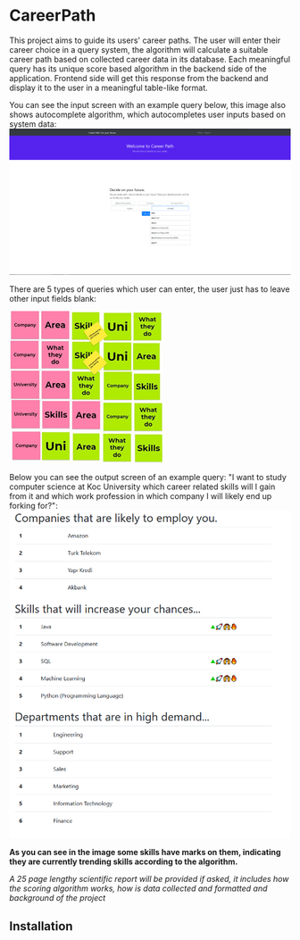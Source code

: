 # CareerPath
This project aims to guide its users' career paths. The user will enter their career choice in a query system, the algorithm will calculate a suitable career path based
on collected career data in its database. Each meaningful query has its unique score based algorithm in the backend side of the application. Frontend side will get this
response from the backend and display it to the user in a meaningful table-like format.

You can see the input screen with an example query below, this image also shows autocomplete algorithm, which autocompletes user inputs based on system data:
![Image of Input Screen](https://raw.githubusercontent.com/RzeroCode/CareerPath/main/images/input_screen.png)


There are 5 types of queries which user can enter, the user just has to leave other input fields blank:


![Image of Queries](https://raw.githubusercontent.com/RzeroCode/CareerPath/main/images/queries.png)

Below you can see the output screen of an example query: "I want to study computer science at Koc University which career related skills will I gain from it and 
which work profession in which company I will likely end up forking for?":
![Image of Output Screen](https://raw.githubusercontent.com/RzeroCode/CareerPath/main/images/output_screen.png)


**As you can see in the image some skills have marks on them, indicating they are currently trending skills according to the algorithm.**

*A 25 page lengthy scientific report will be provided if asked, it includes how the scoring algorithm works, how is data collected and formatted and background of the project*


## Installation
